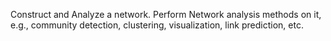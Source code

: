Construct and Analyze a network. Perform Network analysis methods on it, e.g., community detection, clustering, visualization, link prediction, etc.
